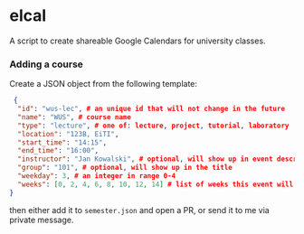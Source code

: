 # elcal

A script to create shareable Google Calendars for university classes.

### Adding a course

Create a JSON object from the following template:

```json
 {
  "id": "wus-lec", # an unique id that will not change in the future
  "name": "WUS", # course name
  "type": "lecture", # one of: lecture, project, tutorial, laboratory
  "location": "123B, EiTI",
  "start_time": "14:15",
  "end_time": "16:00",
  "instructor": "Jan Kowalski", # optional, will show up in event description
  "group": "101", # optional, will show up in the title
  "weekday": 3, # an integer in range 0-4
  "weeks": [0, 2, 4, 6, 8, 10, 12, 14] # list of weeks this event will occur in, starting from 0 
}
```
then either add it to `semester.json` and open a PR, or send it to me via private message.